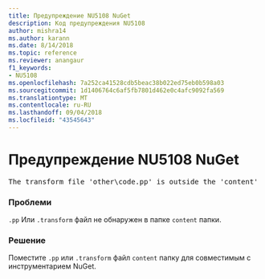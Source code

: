 ```yaml
---
title: Предупреждение NU5108 NuGet
description: Код предупреждения NU5108
author: mishra14
ms.author: karann
ms.date: 8/14/2018
ms.topic: reference
ms.reviewer: anangaur
f1_keywords:
- NU5108
ms.openlocfilehash: 7a252ca41528cdb5beac38b022ed75eb0b598a03
ms.sourcegitcommit: 1d1406764c6af5fb7801d462e0c4afc9092fa569
ms.translationtype: MT
ms.contentlocale: ru-RU
ms.lasthandoff: 09/04/2018
ms.locfileid: "43545643"
---
```

# <a name="nuget-warning-nu5108"></a>Предупреждение NU5108 NuGet
<pre>The transform file 'other\code.pp' is outside the 'content' folder and hence will not be transformed during installation of this package. Move it into the 'content' folder.</pre>

### <a name="issue"></a>Проблеми

`.pp` Или `.transform` файл не обнаружен в папке `content` папки.


### <a name="solution"></a>Решение

Поместите `.pp` или `.transform` файл `content` папку для совместимым с инструментарием NuGet.

